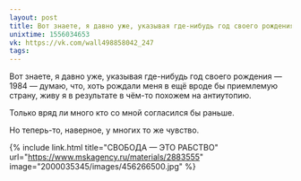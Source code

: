 ```yaml
---
layout: post
title: Вот знаете, я давно уже, указывая где-нибудь год своего рождения — 1984 — думаю, что...
unixtime: 1556034653
vk: https://vk.com/wall498858042_247
tags:
---
```

Вот знаете, я давно уже, указывая где-нибудь год своего рождения — 1984 — думаю, что, хоть рождали меня в ещё вроде бы приемлемую страну, живу я в результате в чём-то похожем на антиутопию. 

Только вряд ли много кто со мной согласился бы раньше.

Но теперь-то, наверное, у многих то же чувство.

{% include link.html title="СВОБОДА — ЭТО РАБСТВО" url="https://www.mskagency.ru/materials/2883555" image="2000035345/images/456266500.jpg" %}